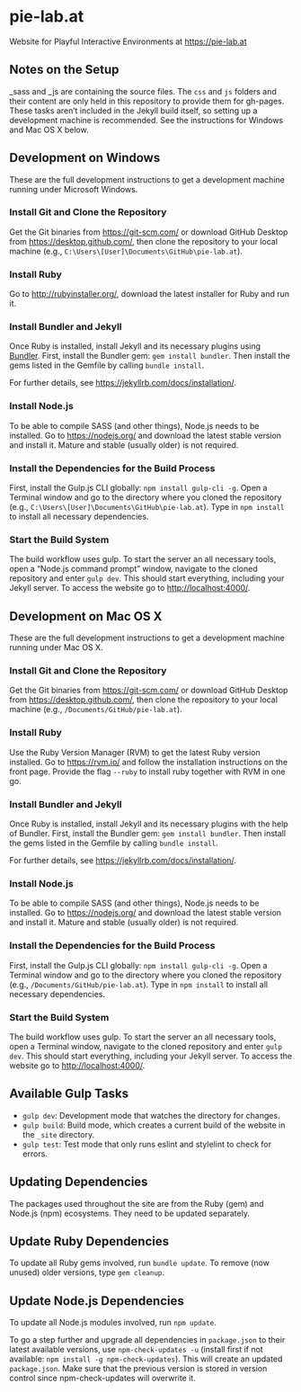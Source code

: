 # pie-lab.at

Website for Playful Interactive Environments at <https://pie-lab.at>

## Notes on the Setup

\_sass and \_js are containing the source files. The `css` and `js` folders and their content are only held in this repository to provide them for gh-pages. These tasks aren’t included in the Jekyll build itself, so setting up a development machine is recommended. See the instructions for Windows and Mac OS X below.

## Development on Windows

These are the full development instructions to get a development machine running under Microsoft Windows.

### Install Git and Clone the Repository

Get the Git binaries from <https://git-scm.com/> or download GitHub Desktop from <https://desktop.github.com/>, then clone the repository to your local machine (e.g., `C:\Users\[User]\Documents\GitHub\pie-lab.at`).

### Install Ruby

Go to <http://rubyinstaller.org/>, download the latest installer for Ruby and run it.

### Install Bundler and Jekyll

Once Ruby is installed, install Jekyll and its necessary plugins using [Bundler](https://bundler.io/). First, install the Bundler gem: `gem install bundler`. Then install the gems listed in the Gemfile by calling `bundle install`. 

For further details, see <https://jekyllrb.com/docs/installation/>.

### Install Node.js

To be able to compile SASS (and other things), Node.js needs to be installed. Go to <https://nodejs.org/> and download the latest stable version and install it. Mature and stable (usually older) is not required.

### Install the Dependencies for the Build Process

First, install the Gulp.js CLI globally: `npm install gulp-cli -g`.
Open a Terminal window and go to the directory where you cloned the repository (e.g., `C:\Users\[User]\Documents\GitHub\pie-lab.at`). Type in `npm install` to install all necessary dependencies.

### Start the Build System

The build workflow uses gulp. To start the server an all necessary tools, open a “Node.js command prompt” window, navigate to the cloned repository and enter `gulp dev`. This should start everything, including your Jekyll server. To access the website go to <http://localhost:4000/>. 

## Development on Mac OS X

These are the full development instructions to get a development machine running under Mac OS X.

### Install Git and Clone the Repository

Get the Git binaries from <https://git-scm.com/> or download GitHub Desktop from <https://desktop.github.com/>, then clone the repository to your local machine (e.g., `/Documents/GitHub/pie-lab.at`).

### Install Ruby

Use the Ruby Version Manager (RVM) to get the latest Ruby version installed. Go to <https://rvm.io/> and follow the installation instructions on the front page. Provide the flag `--ruby` to install ruby together with RVM in one go.

### Install Bundler and Jekyll

Once Ruby is installed, install Jekyll and its necessary plugins with the help of Bundler. First, install the Bundler gem: `gem install bundler`. Then install the gems listed in the Gemfile by calling `bundle install`.

For further details, see <https://jekyllrb.com/docs/installation/>.

### Install Node.js

To be able to compile SASS (and other things), Node.js needs to be installed. Go to <https://nodejs.org/> and download the latest stable version and install it. Mature and stable (usually older) is not required.

### Install the Dependencies for the Build Process

First, install the Gulp.js CLI globally: `npm install gulp-cli -g`.
Open a Terminal window and go to the directory where you cloned the repository (e.g., `/Documents/GitHub/pie-lab.at`). Type in `npm install` to install all necessary dependencies.

### Start the Build System

The build workflow uses gulp. To start the server an all necessary tools, open a Terminal window, navigate to the cloned repository and enter `gulp dev`. This should start everything, including your Jekyll server. To access the website go to <http://localhost:4000/>. 

## Available Gulp Tasks

* `gulp dev`: Development mode that watches the directory for changes.
* `gulp build`: Build mode, which creates a current build of the website in the `_site` directory.
* `gulp test`: Test mode that only runs eslint and stylelint to check for errors.

## Updating Dependencies

The packages used throughout the site are from the Ruby (gem) and Node.js (npm) ecosystems. They need to be updated separately.

## Update Ruby Dependencies

To update all Ruby gems involved, run `bundle update`. To remove (now unused) older versions, type `gem cleanup`.

## Update Node.js Dependencies

To update all Node.js modules involved, run `npm update`.

To go a step further and upgrade all dependencies in `package.json` to their latest available versions, use `npm-check-updates -u` (install first if not available: `npm install -g npm-check-updates`). This will create an updated `package.json`. Make sure that the previous version is stored in version control since npm-check-updates will overwrite it.
